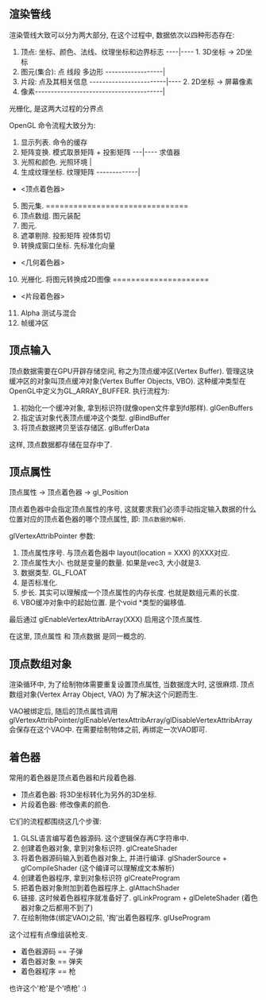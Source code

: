 ## 渲染管线

渲染管线大致可以分为两大部分, 在这个过程中, 数据依次以四种形态存在:

1. 顶点: 坐标、颜色、法线、纹理坐标和边界标志 ----|---- 1. 3D坐标 -> 2D坐标
2. 图元(集合): 点 线段 多边形 ------------------|
3. 片段: 点及其相关信息 ------------------------|---- 2. 2D坐标 -> 屏幕像素
4. 像素----------------------------------------|

光栅化, 是这两大过程的分界点

OpenGL 命令流程大致分为:

1. 显示列表. 命令的缓存
2. 矩阵变换. 模式取景矩阵 + 投影矩阵 ---|---- 求值器 
3. 光照和颜色. 光照环境                |
4. 生成纹理坐标. 纹理矩阵 -------------|
- <顶点着色器>
5. 图元集. ===============================
6. 顶点数组. 图元装配
7. 图元.
8. 遮罩剔除. 投影矩阵 视体剪切
9. 转换成窗口坐标. 先标准化向量
- <几何着色器>
10. 光栅化. 将图元转换成2D图像 =====================
- <片段着色器>
11. Alpha 测试与混合
12. 帧缓冲区

## 顶点输入

顶点数据需要在GPU开辟存储空间, 称之为顶点缓冲区(Vertex Buffer). 管理这块缓冲区的对象叫顶点缓冲对象(Vertex Buffer Objects, VBO). 这种缓冲类型在OpenGL中定义为GL_ARRAY_BUFFER. 执行流程为:

1. 初始化一个缓冲对象, 拿到标识符(就像open文件拿到fd那样). glGenBuffers
2. 指定该对象代表顶点缓冲这个类型. glBindBuffer
3. 将顶点数据拷贝至该存储区. glBufferData

这样, 顶点数据都存储在显存中了.

## 顶点属性

顶点属性 -> 顶点着色器 -> gl_Position

顶点着色器中会指定顶点属性的序号, 这就要求我们必须手动指定输入数据的什么位置对应的顶点着色器的哪个顶点属性, 即: `顶点数据的解析`.

glVertexAttribPointer 参数:

1. 顶点属性序号. 与顶点着色器中 layout(location = XXX) 的XXX对应.
2. 顶点属性大小. 也就是变量的数量. 如果是vec3, 大小就是3.
3. 数据类型. GL_FLOAT
4. 是否标准化.
5. 步长. 其实可以理解成一个顶点属性的内存长度. 也就是数组元素的长度.
6. VBO缓冲对象中的起始位置. 是个void *类型的偏移值.

最后通过 glEnableVertexAttribArray(XXX) 启用这个顶点属性.

在这里, 顶点属性 和 顶点数据 是同一概念的.

## 顶点数组对象

渲染循环中, 为了绘制物体需要重复设置顶点属性, 当数据庞大时, 这很麻烦. 顶点数组对象(Vertex Array Object, VAO) 为了解决这个问题而生.

VAO被绑定后, 随后的顶点属性调用 glVertexAttribPointer/glEnableVertexAttribArray/glDisableVertexAttribArray 会保存在这个VAO中. 在需要绘制物体之前, 再绑定一次VAO即可.

## 着色器

常用的着色器是顶点着色器和片段着色器.

- 顶点着色器: 将3D坐标转化为另外的3D坐标.
- 片段着色器: 修改像素的颜色.

它们的流程都围绕这几个步骤:

1. GLSL语言编写着色器源码. 这个逻辑保存再C字符串中.
2. 创建着色器对象, 拿到对象标识符.                  glCreateShader
3. 将着色器源码输入到着色器对象上, 并进行编译.       glShaderSource + glCompileShader (这个编译可以理解成文本解析)
4. 创建着色器程序, 拿到对象标识符                   glCreateProgram
5. 把着色器对象附加到着色器程序上.                  glAttachShader
6. 链接. 这时候着色器程序就准备好了.                glLinkProgram + glDeleteShader (着色器对象之后都用不到了)
7. 在绘制物体(绑定VAO)之前, '掏'出着色器程序.       glUseProgram

这个过程有点像组装枪支.

- 着色器源码 == 子弹
- 着色器对象 == 弹夹
- 着色器程序 == 枪

也许这个'枪'是个'喷枪' :)

